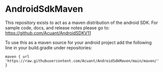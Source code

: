 # AndroidSdkMaven

This repository exists to act as a maven distribution of the android SDK. For sample code, docs, and release notes please go to: https://github.com/Acuant/AndroidSDKV11

To use this as a maven source for your android project add the following line in your build.gradle under repositories:

    maven { url 'https://raw.githubusercontent.com/Acuant/AndroidSdkMaven/main/maven/' }
